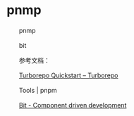 # pnmp

　　pnmp

　　bit

　　参考文档：

　　[Turborepo Quickstart – Turborepo](https://turbo.build/repo/docs)

　　Tools \| pnpm

　　[Bit - Component driven development](https://bit.dev/)
